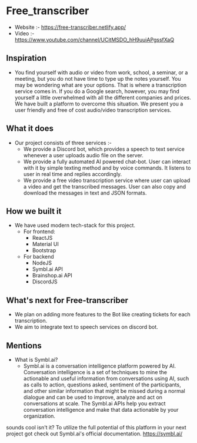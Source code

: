 # Free_transcriber
- Website :- https://free-transcriber.netlify.app/
- Video :- https://www.youtube.com/channel/UCitMSDO_hH9uuiAPgssfXaQ
## Inspiration

 - You find yourself with audio or video from work, school, a seminar, or a meeting, but you do not have time to type up the notes yourself. You may be wondering what are your options. That is where a transcription service comes in. If you do a Google search, however, you may find yourself a little overwhelmed with all the different companies and prices. We have built a platform to overcome this situation. We present you a user friendly and free of cost audio/video transcription services.

## What it does
 - Our project consists of three services :-
   -   We provide a Discord bot, which provides a speech to text service whenever a user uploads audio file on the server.
   -   We provide a fully automated AI powered chat-bot. User can interact with it by simple texting method and by voice commands. It listens to user in real time and replies accordingly.
   -   We provide a free video transcription service where user can upload a video and get the transcribed messages. User can also copy and download the messages in text and JSON formats.

## How we built it
 - We have used modern tech-stack for this project.
   - For frontend:
      - ReactJS
      - Material UI
      - Bootstrap
   - For backend
      - NodeJS
      - Symbl.ai API
      - Brainshop.ai API
      - DiscordJS

## What's next for Free-transcriber
- We plan on adding more features to the Bot like creating tickets for each transcription.
- We aim to integrate text to speech services on discord bot.

## Mentions
- What is Symbl.ai?
    - Symbl.ai is a conversation intelligence platform powered by AI. Conversation intelligence is a set of techniques to mine the actionable and useful information from conversations using AI, such as calls to action, questions asked, sentiment of the participants, and other similar information that might be missed during a normal dialogue and can be used to improve, analyze and act on conversations at scale. The Symbl.ai APIs help you extract conversation intelligence and make that data actionable by your organization.

sounds cool isn't it?
To utilize the full potential of this platform in your next project got check out Symbl.ai's official documentation.
https://symbl.ai/
